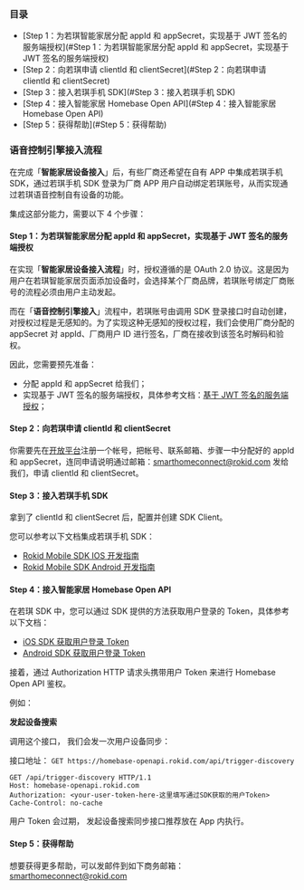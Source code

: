### 目录

* [Step 1：为若琪智能家居分配 appId 和 appSecret，实现基于 JWT 签名的服务端授权](#Step 1：为若琪智能家居分配 appId 和 appSecret，实现基于 JWT 签名的服务端授权)
* [Step 2：向若琪申请 clientId 和 clientSecret](#Step 2：向若琪申请 clientId 和 clientSecret)
* [Step 3：接入若琪手机 SDK](#Step 3：接入若琪手机 SDK)
* [Step 4：接入智能家居 Homebase Open API](#Step 4：接入智能家居 Homebase Open API)
* [Step 5：获得帮助](#Step 5：获得帮助)

### 语音控制引擎接入流程

在完成「**智能家居设备接入**」后，有些厂商还希望在自有 APP 中集成若琪手机 SDK，通过若琪手机 SDK 登录为厂商 APP 用户自动绑定若琪账号，从而实现通过若琪语音控制自有设备的功能。

集成这部分能力，需要以下 4 个步骤：

#### Step 1：为若琪智能家居分配 appId 和 appSecret，实现基于 JWT 签名的服务端授权

在实现「**智能家居设备接入流程**」时，授权遵循的是 OAuth 2.0 协议。这是因为用户在若琪智能家居页面添加设备时，会选择某个厂商品牌，若琪账号绑定厂商账号的流程必须由用户主动发起。

而在「**语音控制引擎接入**」流程中，若琪账号由调用 SDK 登录接口时自动创建，对授权过程是无感知的。为了实现这种无感知的授权过程，我们会使用厂商分配的 appSecret 对 appId、厂商用户 ID 进行签名，厂商在接收到该签名时解码和验权。

因此，您需要预先准备：

* 分配 appId 和 appSecret 给我们；
* 实现基于 JWT 签名的服务端授权，具体参考文档：[基于 JWT 签名的服务端授权](../connect/rfc7519.md)；

#### Step 2：向若琪申请 clientId 和 clientSecret

你需要先在[开放平台](https://developer.rokid.com/)注册一个帐号，把帐号、联系邮箱、步骤一中分配好的 appId 和 appSecret，连同申请说明通过邮箱：<smarthomeconnect@rokid.com> 发给我们，申请 clientId 和 clientSecret。

#### Step 3：接入若琪手机 SDK

拿到了 clientId 和 clientSecret 后，配置并创建 SDK Client。

您可以参考以下文档集成若琪手机 SDK：

- [Rokid Mobile SDK IOS 开发指南](https://rokid.github.io/mobile-sdk-ios-docs)
- [Rokid Mobile SDK Android 开发指南](https://rokid.github.io/mobile-sdk-android-docs)

#### Step 4：接入智能家居 Homebase Open API

在若琪 SDK 中，您可以通过 SDK 提供的方法获取用户登录的 Token，具体参考以下文档：

- [iOS SDK 获取用户登录 Token](https://rokid.github.io/mobile-sdk-ios-docs/resource/31_token_login.html)
- [Android SDK 获取用户登录 Token](https://rokid.github.io/mobile-sdk-android-docs/resource/31_login.html)

接着，通过 Authorization HTTP 请求头携带用户 Token 来进行 Homebase Open API 鉴权。

例如：

**发起设备搜索**

调用这个接口， 我们会发一次用户设备同步：

接口地址： `GET https://homebase-openapi.rokid.com/api/trigger-discovery`

```
GET /api/trigger-discovery HTTP/1.1
Host: homebase-openapi.rokid.com
Authorization: <your-user-token-here-这里填写通过SDK获取的用户Token>
Cache-Control: no-cache
```

用户 Token 会过期， 发起设备搜索同步接口推荐放在 App 内执行。

#### Step 5：获得帮助

想要获得更多帮助，可以发邮件到如下商务邮箱：<smarthomeconnect@rokid.com>